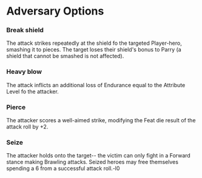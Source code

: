 # Adversary Options

### Break shield
The attack strikes repeatedly at the shield fo the targeted Player-hero, smashing it to pieces. The target loses their shield's bonus to Parry (a shield that cannot be smashed is not affected).

### Heavy blow
The attack inflicts an additional loss of Endurance equal to the Attribute Level fo the attacker.

### Pierce
The attacker scores a well-aimed strike, modifying the Feat die result of the attack roll by +2.

### Seize
The attacker holds onto the target-- the victim can only fight in a Forward stance making Brawling attacks. Seized heroes may free themselves spending a 6 from a successful attack roll.-l0